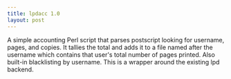 ```yaml
---
title: lpdacc 1.0
layout: post
---
```


A simple accounting Perl script that parses postscript looking for username, pages, and copies.  It tallies the total and adds it to a file named after the username which contains that user's total number of pages printed.  Also built-in blacklisting by username.  This is a wrapper around the existing lpd backend.
